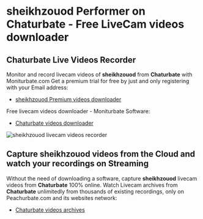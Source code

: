 # sheikhzouod Performer on Chaturbate - Free LiveCam videos downloader

## Chaturbate Live Videos Recorder

Monitor and record livecam videos of **sheikhzouod** from **Chaturbate** with Moniturbate.com
Get a premium trial for free by just and only registering with your Email address:
* [sheikhzouod Premium videos downloader](https://moniturbate.com/request-demo-licence-key.html)

Free livecam videos downloader - Moniturbate Software:
* [Chaturbate videos downloader](https://moniturbate.com/moniturbate-download-software.html)

![sheikhzouod livecam videos recorder](https://peachurnet.com/templates/moniturbate-software.png)


## Capture sheikhzouod videos from the Cloud and watch your recordings on Streaming

Without the need of downloading a software, capture **sheikhzouod** livecam videos from **Chaturbate** 100% online.
Watch Livecam archives from **Chaturbate** unlimitedly from thousands of existing recordings, only on Peachurbate.com and its websites network:
* [Chaturbate videos archives](https://peachurnet.com/)